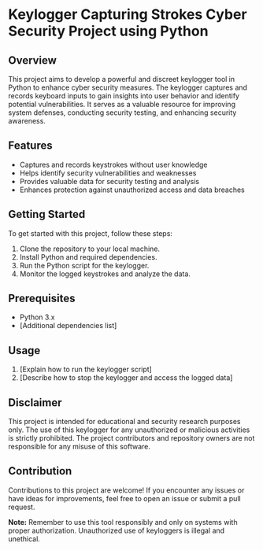 # Keylogger Capturing Strokes Cyber Security Project using Python

## Overview

This project aims to develop a powerful and discreet keylogger tool in Python to enhance cyber security measures. The keylogger captures and records keyboard inputs to gain insights into user behavior and identify potential vulnerabilities. It serves as a valuable resource for improving system defenses, conducting security testing, and enhancing security awareness.

## Features

- Captures and records keystrokes without user knowledge
- Helps identify security vulnerabilities and weaknesses
- Provides valuable data for security testing and analysis
- Enhances protection against unauthorized access and data breaches

## Getting Started

To get started with this project, follow these steps:

1. Clone the repository to your local machine.
2. Install Python and required dependencies.
3. Run the Python script for the keylogger.
4. Monitor the logged keystrokes and analyze the data.

## Prerequisites

- Python 3.x
- [Additional dependencies list]

## Usage

1. [Explain how to run the keylogger script]
2. [Describe how to stop the keylogger and access the logged data]

## Disclaimer

This project is intended for educational and security research purposes only. The use of this keylogger for any unauthorized or malicious activities is strictly prohibited. The project contributors and repository owners are not responsible for any misuse of this software.

## Contribution

Contributions to this project are welcome! If you encounter any issues or have ideas for improvements, feel free to open an issue or submit a pull request.

**Note:** Remember to use this tool responsibly and only on systems with proper authorization. Unauthorized use of keyloggers is illegal and unethical.
